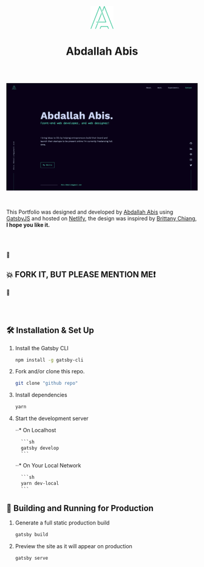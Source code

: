 <p align="center">
  <a href="https://abisabdallah.com">
    <img alt="Abis" src="./src/assets/images/logo.png" width="60" />
  </a>
</p>
<h1 align="center">
Abdallah Abis</h1>

<br />
<br />

![demo](./src/assets/images/website.png)

<br />

<p>This Portfolio was designed and developed by <a href='https://twitter.com/Dev_abis' target="_blank">Abdallah Abis</a> using <a href='https://www.gatsbyjs.org/' target="_blank">GatsbyJS</a> and hosted on <a href='https://www.netlify.com/' target="_blank">Netlify</a>, the design was inspired by <a href='https://github.com/bchiang7' target="_blank">Brittany Chiang</a>,<strong> I hope you like it.</strong></p>

<br />
<br />

🔐
## 💥 FORK IT, BUT PLEASE MENTION ME:exclamation:
🔐

<br />
<br />


## 🛠 Installation & Set Up

1. Install the Gatsby CLI

   ```sh
   npm install -g gatsby-cli
   ```

2. Fork and/or clone this repo.

   ```sh
   git clone "github repo"
   ```

3. Install dependencies

   ```sh
   yarn
   ```

4. Start the development server

     ⋅⋅* On Localhost

         ```sh
         gatsby develop
         ```
     ⋅⋅* On Your Local Network

         ```sh
         yarn dev-local
         ```

## 🚀 Building and Running for Production

1. Generate a full static production build

   ```sh
   gatsby build
   ```

1. Preview the site as it will appear on production

   ```sh
   gatsby serve
   ```
